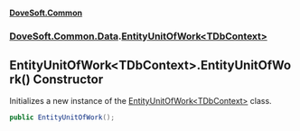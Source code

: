 #### [DoveSoft.Common](readme.md 'readme')
### [DoveSoft.Common.Data](DoveSoft_Common_Data.md 'DoveSoft.Common.Data').[EntityUnitOfWork&lt;TDbContext&gt;](EntityUnitOfWork_TDbContext_.md 'DoveSoft.Common.Data.EntityUnitOfWork&lt;TDbContext&gt;')
## EntityUnitOfWork&lt;TDbContext&gt;.EntityUnitOfWork() Constructor
Initializes a new instance of the [EntityUnitOfWork&lt;TDbContext&gt;](EntityUnitOfWork_TDbContext_.md 'DoveSoft.Common.Data.EntityUnitOfWork&lt;TDbContext&gt;') class.  
```csharp
public EntityUnitOfWork();
```
